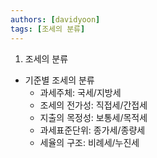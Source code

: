 ```yaml
---
authors: [davidyoon]
tags: [조세의 분류]
---
```


1. 조세의 분류

- 기준별 조세의 분류
  - 과세주체: 국세/지방세
  - 조세의 전가성: 직접세/간접세
  - 지출의 목정성: 보통세/목적세
  - 과세표준단위: 종가세/종량세
  - 세율의 구조: 비례세/누진세
